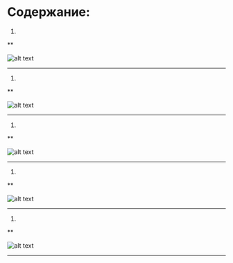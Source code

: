 # Содержание:

1. []()

**

![alt text](./img/ "")

---

1. []()

**

![alt text](./img/ "")

---

1. []()

**

![alt text](./img/ "")

---

1. []()

**

![alt text](./img/ "")

---

1. []()

**

![alt text](./img/ "")

---

